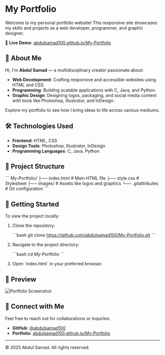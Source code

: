 
# My Portfolio

Welcome to my personal portfolio website! This responsive site showcases my skills and projects as a web developer, programmer, and graphic designer.

🔗 **Live Demo**: [abdulsamad100.github.io/My-Portfolio](https://abdulsamad100.github.io/My-Portfolio/)

## 📌 About Me

Hi, I'm **Abdul Samad** — a multidisciplinary creator passionate about:

- **Web Development**: Crafting responsive and accessible websites using HTML and CSS.
- **Programming**: Building scalable applications with C, Java, and Python.
- **Graphic Design**: Designing logos, packaging, and social media content with tools like Photoshop, Illustrator, and InDesign.

Explore my portfolio to see how I bring ideas to life across various mediums.

## 🛠️ Technologies Used

- **Frontend**: HTML, CSS
- **Design Tools**: Photoshop, Illustrator, InDesign
- **Programming Languages**: C, Java, Python

## 📂 Project Structure

\`\`\`
My-Portfolio/
├── index.html       # Main HTML file
├── style.css        # Stylesheet
├── images/          # Assets like logos and graphics
└── .gitattributes   # Git configuration
\`\`\`

## 🚀 Getting Started

To view the project locally:

1. Clone the repository:

   \`\`\`bash
   git clone https://github.com/abdulsamad100/My-Portfolio.git
   \`\`\`

2. Navigate to the project directory:

   \`\`\`bash
   cd My-Portfolio
   \`\`\`

3. Open \`index.html\` in your preferred browser.

## 📸 Preview

![Portfolio Screenshot](images/portfolio-preview.png)

## 🤝 Connect with Me

Feel free to reach out for collaborations or inquiries:

- **GitHub**: [@abdulsamad100](https://github.com/abdulsamad100)
- **Portfolio**: [abdulsamad100.github.io/My-Portfolio](https://abdulsamad100.github.io/My-Portfolio/)

---

© 2025 Abdul Samad. All rights reserved.
